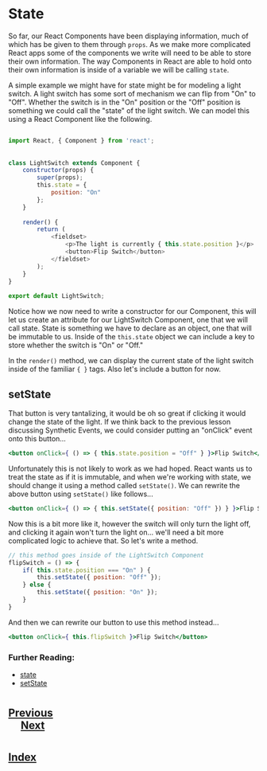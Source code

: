 # State

So far, our React Components have been displaying information, much of which has be given to them through ```props```. As we make more complicated React apps some of the components we write will need to be able to store their own information. The way Components in React are able to hold onto their own information is inside of a variable we will be calling ```state```. 

A simple example we might have for state might be for modeling a light switch. A light switch has some sort of mechanism we can flip from "On" to "Off". Whether the switch is in the "On" position or the "Off" position is something we could call the "state" of the light switch. We can model this using a React Component like the following.

```jsx

import React, { Component } from 'react';
                
                
class LightSwitch extends Component {
    constructor(props) {
        super(props);
        this.state = {
            position: "On"
        };
    }
    
    render() {
        return (
            <fieldset>
                <p>The light is currently { this.state.position }</p>
                <button>Flip Switch</button>
            </fieldset>
        );
    }
}
                
export default LightSwitch;

```

Notice how we now need to write a constructor for our Component, this will let us create an attribute for our LightSwitch Component, one that we will call state. State is something we have to declare as an object, one that will be immutable to us. Inside of the ```this.state``` object we can include a key to store whether the switch is "On" or "Off."  

In the ```render()``` method, we can display the current state of the light switch inside of the familiar ```{ }``` tags. Also let's include a button for now. 

## setState

That button is very tantalizing, it would be oh so great if clicking it would change the state of the light. If we think back to the previous lesson discussing Synthetic Events, we could consider putting an "onClick" event onto this button...

```jsx
<button onClick={ () => { this.state.position = "Off" } }>Flip Switch</button>
```
Unfortunately this is not likely to work as we had hoped. React wants us to treat the state as if it is immutable, and when we're working with state, we should change it using a method called ```setState()```. We can rewrite the above button using ```setState()``` like follows...

```jsx
<button onClick={ () => { this.setState({ position: "Off" }) } }>Flip Switch</button>
```
Now this is a bit more like it, however the switch will only turn the light off, and clicking it again won't turn the light on... we'll need a bit more complicated logic to achieve that. So let's write a method.

```jsx
// this method goes inside of the LightSwitch Component
flipSwitch = () => {
    if( this.state.position === "On" ) {
        this.setState({ position: "Off" });
    } else {
        this.setState({ position: "On" });
    }
}
```
And then we can rewrite our button to use this method instead...

```jsx
<button onClick={ this.flipSwitch }>Flip Switch</button>
```

### Further Reading:

* [state](https://reactjs.org/docs/state-and-lifecycle.html#adding-local-state-to-a-class)
* [setState](https://reactjs.org/docs/react-component.html#setstate)
#
## [Previous](./004_Synthetic_Events.md)<span>&nbsp;&nbsp;&nbsp;&nbsp;&nbsp;&nbsp;&nbsp;&nbsp;&nbsp;&nbsp;&nbsp;&nbsp;&nbsp;&nbsp;&nbsp;&nbsp;&nbsp;&nbsp;&nbsp;&nbsp;&nbsp;&nbsp;&nbsp;&nbsp;&nbsp;&nbsp;&nbsp;&nbsp;&nbsp;&nbsp;&nbsp;&nbsp;&nbsp;&nbsp;&nbsp;&nbsp;&nbsp;&nbsp;&nbsp;&nbsp;&nbsp;&nbsp;&nbsp;&nbsp;&nbsp;&nbsp;&nbsp;&nbsp;&nbsp;&nbsp;&nbsp;&nbsp;&nbsp;&nbsp;&nbsp;&nbsp;&nbsp;&nbsp;&nbsp;&nbsp;&nbsp;&nbsp;&nbsp;&nbsp;&nbsp;&nbsp;&nbsp;&nbsp;&nbsp;&nbsp;&nbsp;&nbsp;&nbsp;&nbsp;&nbsp;&nbsp;&nbsp;&nbsp;&nbsp;&nbsp;&nbsp;&nbsp;&nbsp;&nbsp;&nbsp;&nbsp;&nbsp;</span> [Next](./006_Lifecycle_Methods.md)
#
##  [Index](../../Index.md)